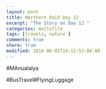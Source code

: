 ```yaml
---
layout: post
title: Northern Raid Day 12
excerpt: "The Story on Day 12 "
categories: multifile
tags: [travels, nature ]
comments: true
share: true
modified: 2016-06-01T14:11:53-04:00
---
```

#MAnualalya

#BusTravel#FlyingLuggage
